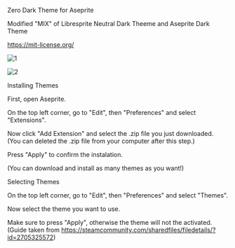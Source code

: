 Zero Dark Theme for Aseprite

Modified "MIX" of Libresprite Neutral Dark Theeme and Aseprite Dark Theme

https://mit-license.org/ 

![1](https://github.com/ZeroAlvein/Aseprite-Zero-Dark-Theme/assets/99673761/8b27ed53-914d-43e3-8ab1-5876200b0b53)

![2](https://github.com/ZeroAlvein/Aseprite-Zero-Dark-Theme/assets/99673761/3ce71578-5a05-4347-bd7c-60797e72a17c)

Installing Themes

First, open Aseprite.

On the top left corner, go to "Edit", then "Preferences" and select "Extensions".

Now click "Add Extension" and select the .zip file you just downloaded.
(You can deleted the .zip file from your computer after this step.)

Press "Apply" to confirm the instalation.

(You can download and install as many themes as you want!)

Selecting Themes

On the top left corner, go to "Edit", then "Preferences" and select "Themes".

Now select the theme you want to use.

Make sure to press "Apply", otherwise the theme will not the activated.
(Guide taken from https://steamcommunity.com/sharedfiles/filedetails/?id=2705325572)
